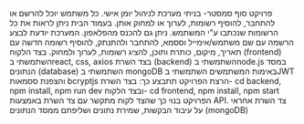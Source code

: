 פרויקט סוף סמסטר- בניתי מערכת לניהול יומן אישי. כל משתמש יוכל להרשם או להתחבר, להוסיף רשומות, לערוך או למחוק אותן. בעמוד הבית ניתן לראות את כל הרשומות שנכתבו ע"י המשתמש. ניתן גם להכנס מהפלאפון.
המערכת יודעת לבצע הרשמה עם שם משתמש/אימייל וססמא, להתחבר ולהתנתק, להוסיף רשומה חדשה עם תאריך, מיקום, כותרת ותוכן, להציג רשומות, לערוך ולמחוק.
בצד הלקוח (frontend) השתמשתי בreact, css, axios
בצד השרת (backend) השתמשתי בnode.js
במסד הנתונים (database) השתמשתי ב mongoDB
באימות המשתמשים השתמשתי בJWT והצפנת ססמאות bcryptjs
הרצת הפרויקט תתבצע כך: בצד השרת- cd backend, npm install, npm run dev ובצד הלקוח- cd frontend, npm install, npm start
הפרויקט בנוי כך שהצד לקוח מתקשר עם צד השרת באמצעות API. צד השרת אחראי על עיבוד הבקשות, שמירת נתונים ושליפתם ממסד הנתונים (mongoDB)
